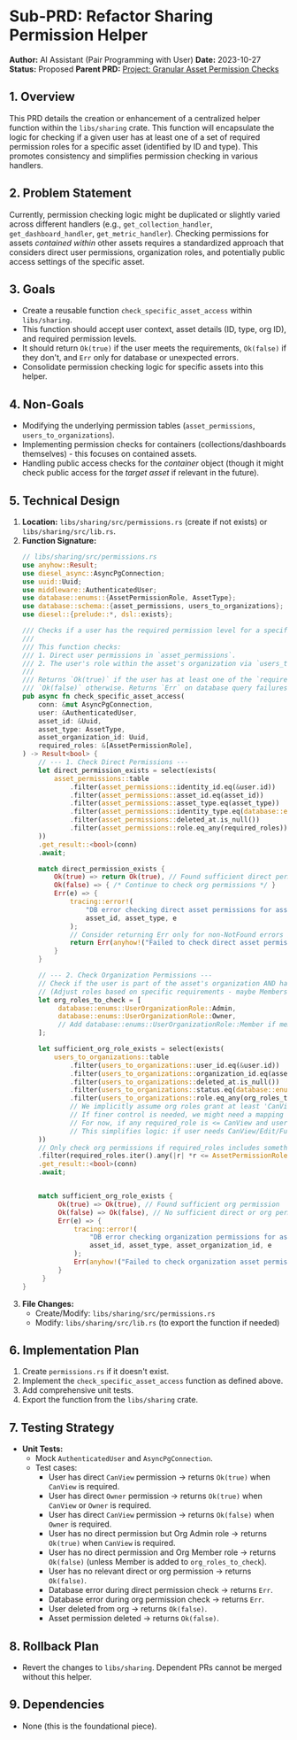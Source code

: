 # Sub-PRD: Refactor Sharing Permission Helper

**Author:** AI Assistant (Pair Programming with User)
**Date:** 2023-10-27
**Status:** Proposed
**Parent PRD:** [Project: Granular Asset Permission Checks](mdc:prds/active/project_granular_asset_permissions.md)

## 1. Overview

This PRD details the creation or enhancement of a centralized helper function within the `libs/sharing` crate. This function will encapsulate the logic for checking if a given user has at least one of a set of required permission roles for a specific asset (identified by ID and type). This promotes consistency and simplifies permission checking in various handlers.

## 2. Problem Statement

Currently, permission checking logic might be duplicated or slightly varied across different handlers (e.g., `get_collection_handler`, `get_dashboard_handler`, `get_metric_handler`). Checking permissions for assets *contained within* other assets requires a standardized approach that considers direct user permissions, organization roles, and potentially public access settings of the specific asset.

## 3. Goals

- Create a reusable function `check_specific_asset_access` within `libs/sharing`.
- This function should accept user context, asset details (ID, type, org ID), and required permission levels.
- It should return `Ok(true)` if the user meets the requirements, `Ok(false)` if they don't, and `Err` only for database or unexpected errors.
- Consolidate permission checking logic for specific assets into this helper.

## 4. Non-Goals

- Modifying the underlying permission tables (`asset_permissions`, `users_to_organizations`).
- Implementing permission checks for containers (collections/dashboards themselves) - this focuses on contained assets.
- Handling public access checks for the *container* object (though it might check public access for the *target asset* if relevant in the future).

## 5. Technical Design

1.  **Location:** `libs/sharing/src/permissions.rs` (create if not exists) or `libs/sharing/src/lib.rs`.
2.  **Function Signature:**
    ```rust
    // libs/sharing/src/permissions.rs
    use anyhow::Result;
    use diesel_async::AsyncPgConnection;
    use uuid::Uuid;
    use middleware::AuthenticatedUser;
    use database::enums::{AssetPermissionRole, AssetType};
    use database::schema::{asset_permissions, users_to_organizations};
    use diesel::{prelude::*, dsl::exists};

    /// Checks if a user has the required permission level for a specific asset.
    ///
    /// This function checks:
    /// 1. Direct user permissions in `asset_permissions`.
    /// 2. The user's role within the asset's organization via `users_to_organizations`.
    ///
    /// Returns `Ok(true)` if the user has at least one of the `required_roles`,
    /// `Ok(false)` otherwise. Returns `Err` on database query failures.
    pub async fn check_specific_asset_access(
        conn: &mut AsyncPgConnection,
        user: &AuthenticatedUser,
        asset_id: &Uuid,
        asset_type: AssetType,
        asset_organization_id: Uuid,
        required_roles: &[AssetPermissionRole],
    ) -> Result<bool> {
        // --- 1. Check Direct Permissions ---
        let direct_permission_exists = select(exists(
            asset_permissions::table
                .filter(asset_permissions::identity_id.eq(&user.id))
                .filter(asset_permissions::asset_id.eq(asset_id))
                .filter(asset_permissions::asset_type.eq(asset_type))
                .filter(asset_permissions::identity_type.eq(database::enums::IdentityType::User))
                .filter(asset_permissions::deleted_at.is_null())
                .filter(asset_permissions::role.eq_any(required_roles)),
        ))
        .get_result::<bool>(conn)
        .await;

        match direct_permission_exists {
            Ok(true) => return Ok(true), // Found sufficient direct permission
            Ok(false) => { /* Continue to check org permissions */ }
            Err(e) => {
                tracing::error!(
                    "DB error checking direct asset permissions for asset {} type {:?}: {}",
                    asset_id, asset_type, e
                );
                // Consider returning Err only for non-NotFound errors if needed
                return Err(anyhow!("Failed to check direct asset permissions: {}", e));
            }
        }

        // --- 2. Check Organization Permissions ---
        // Check if the user is part of the asset's organization AND has an Admin/Owner role
        // (Adjust roles based on specific requirements - maybe Members also get view?)
        let org_roles_to_check = [
             database::enums::UserOrganizationRole::Admin,
             database::enums::UserOrganizationRole::Owner,
             // Add database::enums::UserOrganizationRole::Member if members should have view access
        ];

        let sufficient_org_role_exists = select(exists(
            users_to_organizations::table
                .filter(users_to_organizations::user_id.eq(&user.id))
                .filter(users_to_organizations::organization_id.eq(asset_organization_id))
                .filter(users_to_organizations::deleted_at.is_null())
                .filter(users_to_organizations::status.eq(database::enums::UserOrganizationStatus::Active))
                .filter(users_to_organizations::role.eq_any(org_roles_to_check))
                // We implicitly assume org roles grant at least 'CanView' equivalent.
                // If finer control is needed, we might need a mapping from OrgRole -> AssetPermissionRole.
                // For now, if any required_role is <= CanView and user has sufficient org role, grant access.
                // This simplifies logic: if user needs CanView/Edit/FullAccess/Owner and is Org Admin/Owner, they likely have it.
        ))
        // Only check org permissions if required_roles includes something an org admin might have (e.g., CanView)
        .filter(required_roles.iter().any(|r| *r <= AssetPermissionRole::CanView))
        .get_result::<bool>(conn)
        .await;


        match sufficient_org_role_exists {
             Ok(true) => Ok(true), // Found sufficient org permission
             Ok(false) => Ok(false), // No sufficient direct or org permission found
             Err(e) => {
                 tracing::error!(
                     "DB error checking organization permissions for asset {} type {:?} in org {}: {}",
                     asset_id, asset_type, asset_organization_id, e
                 );
                 Err(anyhow!("Failed to check organization asset permissions: {}", e))
             }
         }
    }
    ```
3.  **File Changes:**
    -   Create/Modify: `libs/sharing/src/permissions.rs`
    -   Modify: `libs/sharing/src/lib.rs` (to export the function if needed)

## 6. Implementation Plan

1.  Create `permissions.rs` if it doesn't exist.
2.  Implement the `check_specific_asset_access` function as defined above.
3.  Add comprehensive unit tests.
4.  Export the function from the `libs/sharing` crate.

## 7. Testing Strategy

-   **Unit Tests:**
    -   Mock `AuthenticatedUser` and `AsyncPgConnection`.
    -   Test cases:
        -   User has direct `CanView` permission -> returns `Ok(true)` when `CanView` is required.
        -   User has direct `Owner` permission -> returns `Ok(true)` when `CanView` or `Owner` is required.
        -   User has direct `CanView` permission -> returns `Ok(false)` when `Owner` is required.
        -   User has no direct permission but Org Admin role -> returns `Ok(true)` when `CanView` is required.
        -   User has no direct permission and Org Member role -> returns `Ok(false)` (unless Member is added to `org_roles_to_check`).
        -   User has no relevant direct or org permission -> returns `Ok(false)`.
        -   Database error during direct permission check -> returns `Err`.
        -   Database error during org permission check -> returns `Err`.
        -   User deleted from org -> returns `Ok(false)`.
        -   Asset permission deleted -> returns `Ok(false)`.

## 8. Rollback Plan

-   Revert the changes to `libs/sharing`. Dependent PRs cannot be merged without this helper.

## 9. Dependencies

-   None (this is the foundational piece). 